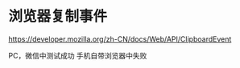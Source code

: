 # 浏览器复制事件
https://developer.mozilla.org/zh-CN/docs/Web/API/ClipboardEvent

PC，微信中测试成功   手机自带浏览器中失败

